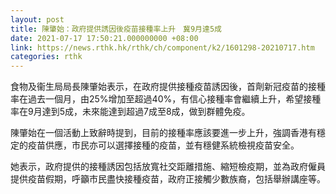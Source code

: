 ```yaml
---
layout: post
title: 陳肇始：政府提供誘因後疫苗接種率上升　冀9月達5成
date: 2021-07-17 17:50:21.000000000 +08:00
link: https://news.rthk.hk/rthk/ch/component/k2/1601298-20210717.htm
categories: rthk
---
```


食物及衞生局局長陳肇始表示，在政府提供接種疫苗誘因後，首劑新冠疫苗的接種率在過去一個月，由25%增加至超過40%，有信心接種率會繼續上升，希望接種率在9月達到5成，未來能達到超過7成至8成，做到群體免疫。

陳肇始在一個活動上致辭時提到，目前的接種率應該要進一步上升，強調香港有穩定的疫苗供應，市民亦可以選擇接種的疫苗，並有穩健系統檢視疫苗安全。

她表示，政府提供的接種誘因包括放寬社交距離措施、縮短檢疫期，並為政府僱員提供疫苗假期，呼籲市民盡快接種疫苗，政府正接觸少數族裔，包括舉辦講座等。
